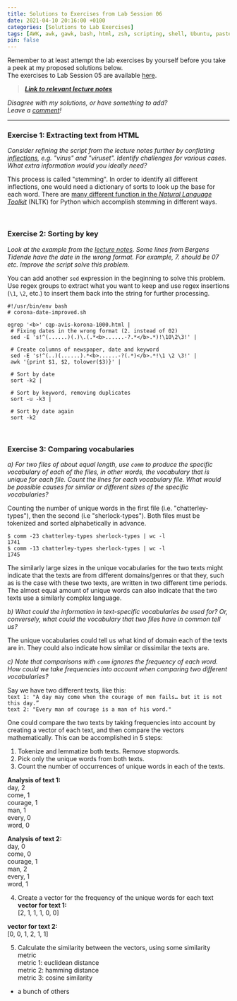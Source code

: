 ```yaml
---
title: Solutions to Exercises from Lab Session 06
date: 2021-04-10 20:16:00 +0100
categories: [Solutions to Lab Exercises]
tags: [AWK, awk, gawk, bash, html, zsh, scripting, shell, Ubuntu, paste, comm, wc, sort, similarity, vocabulary]
pin: false
---
```


Remember to at least attempt the lab exercises by yourself before you take a peek at my proposed solutions below. <br>
The exercises to Lab Session 05 are available [here](https://ling123labs.com/posts/Lab-Session-06/). <br>
> ***[Link to relevant lecture notes](https://lingkurs.h.uib.no/webroot/index.php?page=scripting/htmlcorpus&lang=en&course=ling123)***

*Disagree with my solutions, or have something to add? <br>
Leave a [comment](#post-extend-wrapper)!* <br>


---

### Exercise 1: Extracting text from HTML <br>
*Consider refining the script from the lecture notes further by
*conflating [inflections](https://www.thoughtco.com/inflection-grammar-term-1691168)*,
e.g. *"virus"* and *"viruset"*.
Identify challenges for various cases. What extra information would you ideally need?* <br>

This process is called "stemming". In order to identify all different inflections, one would need a dictionary of sorts
to look up the base for each word. There are
[many different function in the *Natural Language Toolkit*](https://www.nltk.org/howto/stem.html) (NLTK)
for Python which accomplish stemming in different ways. <br>

<br>

### Exercise 2: Sorting by key <br>
*Look at the example from the
[lecture notes](https://lingkurs.h.uib.no/webroot/index.php?page=scripting/sortbykey&lang=en&course=ling123).
Some lines from Bergens Tidende have the date in the wrong format.
For example, *7.* should be *07* etc. Improve the script solve this problem.* <br>

You can add another `sed` expression in the beginning to solve this problem. Use regex groups to extract what
you want to keep and use regex insertions (`\1`, `\2`, etc.) to insert them back into the string for further processing.

```shell
#!/usr/bin/env bash
# corona-date-improved.sh

egrep '<b>' cqp-avis-korona-1000.html |
 # Fixing dates in the wrong format (2. instead of 02)
 sed -E 's!^(......)(.)\.(.*<b>......-?.*</b>.*)!\10\2\3!' |

 # Create columns of newspaper, date and keyword
 sed -E 's!^(..)(......).*<b>......-?(.*)</b>.*!\1 \2 \3!' |
 awk '{print $1, $2, tolower($3)}' |

 # Sort by date
 sort -k2 |

 # Sort by keyword, removing duplicates
 sort -u -k3 |

 # Sort by date again
 sort -k2
```

<br>


### Exercise 3: Comparing vocabularies <br>
*a) For two files of about equal length, use `comm` to produce the specific vocabulary of each of the files,
in other words, the vocabulary that is unique for each file. Count the lines for each vocabulary file.
What would be possible causes for similar or different sizes of the specific vocabularies?* <br>


Counting the number of unique words in the first file (i.e. "chatterley-types"), then the second (i.e "sherlock-types").
Both files must be tokenized and sorted alphabetically in advance.

```shell
$ comm -23 chatterley-types sherlock-types | wc -l
1741
$ comm -13 chatterley-types sherlock-types | wc -l
1745
```

The similarly large sizes in the unique vocabularies for the two texts might indicate that the texts are from different
domains/genres or that they, such as is the case with these two texts, are written in two different time periods.
The almost equal amount of unique words can also indicate that the two texts use a similarly complex language.


*b) What could the information in text-specific vocabularies be used for? Or, conversely, what could the vocabulary that
two files have in common tell us?* <br>

The unique vocabularies could tell us what kind of domain each of the texts are in. They could also indicate how similar
or dissimilar the texts are. <br>

*c) Note that comparisons with `comm` ignores the frequency of each word.
How could we take frequencies into account when comparing two different vocabularies?*

Say we have two different texts, like this: <br>
  `text 1: "A day may come when the courage of men fails… but it is not this day.”` <br>
  `text 2: "Every man of courage is a man of his word."` <br>

One could compare the two texts by taking frequencies into account by creating a vector of each text,
and then compare the vectors mathematically. This can be accomplished in 5 steps:

1) Tokenize and lemmatize both texts. Remove stopwords. <br>
2) Pick only the unique words from both texts. <br>
3) Count the number of occurrences of unique words in each of the texts. <br>

**Analysis of text 1:** <br>
day, 2 <br>
come, 1 <br>
courage, 1 <br>
man, 1 <br>
every, 0 <br>
word, 0 <br>

**Analysis of text 2:** <br>
day, 0 <br>
come, 0 <br>
courage, 1 <br>
man, 2 <br>
every, 1 <br>
word, 1 <br>

4) Create a vector for the frequency of the unique words for each text <br>
**vector for text 1:** <br>
[2, 1, 1, 1, 0, 0] <br>

**vector for text 2:** <br>
[0, 0, 1, 2, 1, 1] <br>

5) Calculate the similarity between the vectors, using some similarity metric <br>
metric 1: euclidean distance <br>
metric 2: hamming distance <br>
metric 3: cosine similarity <br>
+ a bunch of others <br>

<br>
<br>
